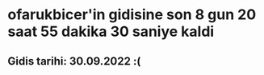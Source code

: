 # ofarukbicer'in gidisine son 8 gun 20 saat 55 dakika 30 saniye kaldi

## Gidis tarihi: 30.09.2022 :(